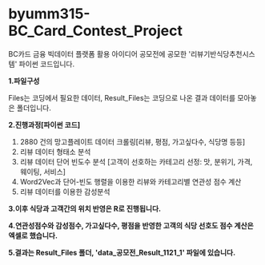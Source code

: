 # byumm315-BC_Card_Contest_Project
BC카드 금융 빅데이터 플랫폼 활용 아이디어 공모전에 공모한 '리뷰기반식당추천시스템'  파이썬 코드입니다.

**1.파일구성**

Files는 코딩에서 필요한 데이터, Result_Files는 코딩으로 나온 결과 데이터를 모아놓은 폴더입니다.

**2.진행과정[파이썬 코드]**

1) 2880 건의 망고플레이트 데이터 크롤링[리뷰, 평점, 가고싶다수, 식당명 등등]
2) 리뷰 데이터 형태소 분석
3) 리뷰 데이터 단어 빈도수 분석 [고객이 선호하는 카테고리 선정: 맛, 분위기, 가격, 웨이팅, 서비스]
4) Word2Vec과 단어-빈도 행렬을 이용한 리뷰와 카테고리별 연관성 점수 계산
5) 리뷰 데이터를 이용한 감성분석

**3.이후 식당과 고객간의 위치 반영은 R로 진행됩니다.**

**4.연관성점수와 감성점수, 가고싶다수, 평점을 반영한 고객의 식당 선호도 점수 계산은 엑셀로 했습니다.**

**5.결과는 Result_Files 폴더, 'data_공모전_Result_1121_1' 파일에 있습니다.**
